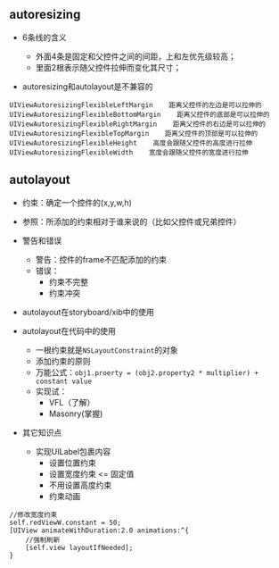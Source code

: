 ## autoresizing

* 6条线的含义

  * 外面4条是固定和父控件之间的间距，上和左优先级较高；
  * 里面2根表示随父控件拉伸而变化其尺寸；

* autoresizing和autolayout是不兼容的

```objc
UIViewAutoresizingFlexibleLeftMargin    距离父控件的左边是可以拉伸的
UIViewAutoresizingFlexibleBottomMargin    距离父控件的底部是可以拉伸的
UIViewAutoresizingFlexibleRightMargin    距离父控件的右边是可以拉伸的
UIViewAutoresizingFlexibleTopMargin    距离父控件的顶部是可以拉伸的
UIViewAutoresizingFlexibleHeight    高度会跟随父控件的高度进行拉伸
UIViewAutoresizingFlexibleWidth    宽度会跟随父控件的宽度进行拉伸
```

## autolayout

* 约束：确定一个控件的\(x,y,w,h\)
* 参照：所添加的约束相对于谁来说的（比如父控件或兄弟控件）
* 警告和错误
  * 警告：控件的frame不匹配添加的约束
  * 错误：
    * 约束不完整
    * 约束冲突

* autolayout在storyboard/xib中的使用
* autolayout在代码中的使用
  * 一根约束就是`NSLayoutConstraint`的对象
  * 添加约束的原则
  * 万能公式：`obj1.proerty = (obj2.property2 * multiplier) + constant value`
  * 实现试：
    - VFL（了解）
    - Masonry(掌握)
* 其它知识点
  - 实现UILabel包裹内容
    - 设置位置约束
    - 设置宽度约束 <= 固定值
    - 不用设置高度约束
    - 约束动画
```objc
//修改宽度约束
self.redViewW.constant = 50;
[UIView animateWithDuration:2.0 animations:^{
    //强制刷新
    [self.view layoutIfNeeded];
}
```



